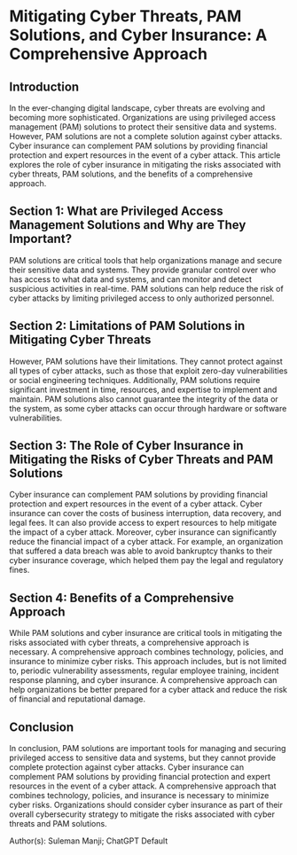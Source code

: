 # Mitigating Cyber Threats, PAM Solutions, and Cyber Insurance: A Comprehensive Approach

## Introduction

In the ever-changing digital landscape, cyber threats are evolving and becoming more sophisticated. Organizations are using privileged access management (PAM) solutions to protect their sensitive data and systems. However, PAM solutions are not a complete solution against cyber attacks. Cyber insurance can complement PAM solutions by providing financial protection and expert resources in the event of a cyber attack. This article explores the role of cyber insurance in mitigating the risks associated with cyber threats, PAM solutions, and the benefits of a comprehensive approach.

## Section 1: What are Privileged Access Management Solutions and Why are They Important?

PAM solutions are critical tools that help organizations manage and secure their sensitive data and systems. They provide granular control over who has access to what data and systems, and can monitor and detect suspicious activities in real-time. PAM solutions can help reduce the risk of cyber attacks by limiting privileged access to only authorized personnel.

## Section 2: Limitations of PAM Solutions in Mitigating Cyber Threats

However, PAM solutions have their limitations. They cannot protect against all types of cyber attacks, such as those that exploit zero-day vulnerabilities or social engineering techniques. Additionally, PAM solutions require significant investment in time, resources, and expertise to implement and maintain. PAM solutions also cannot guarantee the integrity of the data or the system, as some cyber attacks can occur through hardware or software vulnerabilities.

## Section 3: The Role of Cyber Insurance in Mitigating the Risks of Cyber Threats and PAM Solutions

Cyber insurance can complement PAM solutions by providing financial protection and expert resources in the event of a cyber attack. Cyber insurance can cover the costs of business interruption, data recovery, and legal fees. It can also provide access to expert resources to help mitigate the impact of a cyber attack. Moreover, cyber insurance can significantly reduce the financial impact of a cyber attack. For example, an organization that suffered a data breach was able to avoid bankruptcy thanks to their cyber insurance coverage, which helped them pay the legal and regulatory fines.

## Section 4: Benefits of a Comprehensive Approach

While PAM solutions and cyber insurance are critical tools in mitigating the risks associated with cyber threats, a comprehensive approach is necessary. A comprehensive approach combines technology, policies, and insurance to minimize cyber risks. This approach includes, but is not limited to, periodic vulnerability assessments, regular employee training, incident response planning, and cyber insurance. A comprehensive approach can help organizations be better prepared for a cyber attack and reduce the risk of financial and reputational damage.

## Conclusion

In conclusion, PAM solutions are important tools for managing and securing privileged access to sensitive data and systems, but they cannot provide complete protection against cyber attacks. Cyber insurance can complement PAM solutions by providing financial protection and expert resources in the event of a cyber attack. A comprehensive approach that combines technology, policies, and insurance is necessary to minimize cyber risks. Organizations should consider cyber insurance as part of their overall cybersecurity strategy to mitigate the risks associated with cyber threats and PAM solutions. 

Author(s): Suleman Manji; ChatGPT Default
